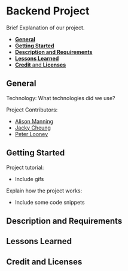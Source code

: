 # **Backend Project** <!-- omit in toc -->

Brief Explanation of our project.

- [**General**](#general)
- [**Getting Started**](#getting-started)
- [**Description and Requirements**](#description-and-requirements)
- [**Lessons Learned**](#lessons-learned)
- [**Credit** and **Licenses**](#credit-and-licenses)

## **General**

Technology:
What technologies did we use?

Project Contributors:
* [Alison Manning](https://github.com/alisonlauren)
* [Jacky Cheung]()
* [Peter Looney](https://github.com/plooney81)

## **Getting Started**

Project tutorial:
* Include gifs
  
Explain how the project works:
* Include some code snippets

## **Description and Requirements**

## **Lessons Learned**

## **Credit** and **Licenses**